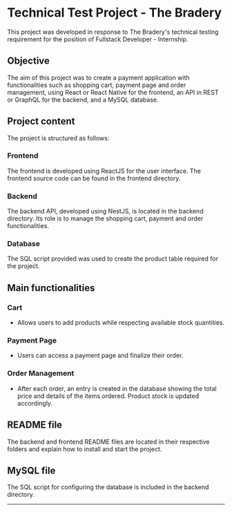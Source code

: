 # Technical Test Project - The Bradery

This project was developed in response to The Bradery's technical testing requirement for the position of Fullstack Developer - Internship.

## Objective

The aim of this project was to create a payment application with functionalities such as shopping cart, payment page and order management, using React or React Native for the frontend, an API in REST or GraphQL for the backend, and a MySQL database.

## Project content

The project is structured as follows:

### Frontend

The frontend is developed using ReactJS for the user interface. The frontend source code can be found in the frontend directory.

### Backend

The backend API, developed using NestJS, is located in the backend directory. Its role is to manage the shopping cart, payment and order functionalities.

### Database

The SQL script provided was used to create the product table required for the project.

## Main functionalities

### Cart

- Allows users to add products while respecting available stock quantities.

### Payment Page

- Users can access a payment page and finalize their order.

### Order Management

- After each order, an entry is created in the database showing the total price and details of the items ordered. Product stock is updated accordingly.

## README file

The backend and frontend README files are located in their respective folders and explain how to install and start the project.

## MySQL file

The SQL script for configuring the database is included in the backend directory.

---
